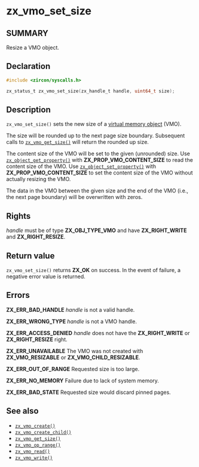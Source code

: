 <!-- Generated by zircon/scripts/update-docs-from-fidl, do not edit! -->
# zx_vmo_set_size

## SUMMARY

Resize a VMO object.

## Declaration

```c
#include <zircon/syscalls.h>

zx_status_t zx_vmo_set_size(zx_handle_t handle, uint64_t size);
```

## Description

`zx_vmo_set_size()` sets the new size of a [virtual memory
object](/docs/reference/kernel_objects/vm_object.md) (VMO).

The size will be rounded up to the next page size boundary.
Subsequent calls to [`zx_vmo_get_size()`] will return the rounded up size.

The content size of the VMO will be set to the given (unrounded) size.
Use [`zx_object_get_property()`] with **ZX_PROP_VMO_CONTENT_SIZE** to read the
content size of the VMO. Use [`zx_object_set_property()`] with
**ZX_PROP_VMO_CONTENT_SIZE** to set the content size of the VMO without
actually resizing the VMO.

The data in the VMO between the given size and the end of the VMO (i.e., the next page boundary)
will be overwritten with zeros.

## Rights

*handle* must be of type **ZX_OBJ_TYPE_VMO** and have **ZX_RIGHT_WRITE** and **ZX_RIGHT_RESIZE**.

## Return value

`zx_vmo_set_size()` returns **ZX_OK** on success. In the event
of failure, a negative error value is returned.

## Errors

**ZX_ERR_BAD_HANDLE**  *handle* is not a valid handle.

**ZX_ERR_WRONG_TYPE**  *handle* is not a VMO handle.

**ZX_ERR_ACCESS_DENIED**  *handle* does not have the **ZX_RIGHT_WRITE** or **ZX_RIGHT_RESIZE** right.

**ZX_ERR_UNAVAILABLE** The VMO was not created with **ZX_VMO_RESIZABLE**
or **ZX_VMO_CHILD_RESIZABLE**.

**ZX_ERR_OUT_OF_RANGE**  Requested size is too large.

**ZX_ERR_NO_MEMORY**  Failure due to lack of system memory.

**ZX_ERR_BAD_STATE**  Requested size would discard pinned pages.

## See also

 - [`zx_vmo_create()`]
 - [`zx_vmo_create_child()`]
 - [`zx_vmo_get_size()`]
 - [`zx_vmo_op_range()`]
 - [`zx_vmo_read()`]
 - [`zx_vmo_write()`]

[`zx_object_get_property()`]: object_get_property.md
[`zx_object_set_property()`]: object_set_property.md
[`zx_vmo_create()`]: vmo_create.md
[`zx_vmo_create_child()`]: vmo_create_child.md
[`zx_vmo_get_size()`]: vmo_get_size.md
[`zx_vmo_op_range()`]: vmo_op_range.md
[`zx_vmo_read()`]: vmo_read.md
[`zx_vmo_write()`]: vmo_write.md

